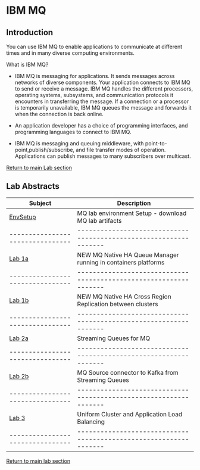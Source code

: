 # IBM MQ
## Introduction
You can use IBM MQ to enable applications to communicate at different times and in many diverse computing environments.

What is IBM MQ?

   - IBM MQ is messaging for applications. It sends messages across networks of diverse components. Your application connects to IBM MQ to send or receive a message. IBM MQ handles the different processors, operating systems, subsystems, and communication protocols it encounters in transferring the message. If a connection or a processor is temporarily unavailable, IBM MQ queues the message and forwards it when the connection is back online.

   - An application developer has a choice of programming interfaces, and programming languages to connect to IBM MQ.
   
   - IBM MQ is messaging and queuing middleware, with point-to-point,publish/subscribe, and file transfer modes of operation. Applications can publish messages to many subscribers over multicast.


[Return to main Lab section](../index.md#lab-section)


## Lab Abstracts

|  Subject                            | Description                                            |                                                               
|-----------------------------|------------------------------------------------------------------------------------------------------------| 
| [EnvSetup](Msg-Pre-lab/mqsetup/mq_setup_steps.md) | MQ lab environment Setup - download MQ lab artifacts                                         
|--------------------------------|-----------------------------------------------------------------|
| [Lab 1a](Lab_1a-CRR/Readme.md) | NEW MQ Native HA Queue Manager running in containers platforms  | 
|--------------------------------|-----------------------------------------------------------------|
| [Lab 1b](Lab_1b-CRR/Readme.md)   | NEW MQ Native HA Cross Region Replication between clusters    | 
|--------------------------------|-----------------------------------------------------------------|
| [Lab 2a](Lab_2a/Readme.md)       | Streaming Queues for MQ                                       |  
|--------------------------------|-----------------------------------------------------------------|
| [Lab 2b](Lab_2b/Readme.md)       | MQ Source connector to Kafka from Streaming Queues            | 
|--------------------------------|-----------------------------------------------------------------|
| [Lab 3](Lab_3/Readme.md)       | Uniform Cluster and Application Load Balancing                  |
|--------------------------------|-----------------------------------------------------------------|

[Return to main lab section](../index.md#lab-section)